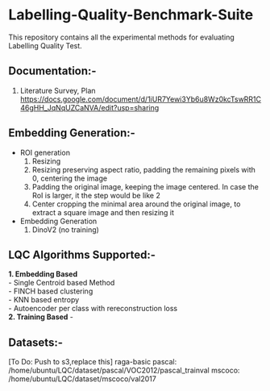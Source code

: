 # Labelling-Quality-Benchmark-Suite
This repository contains all the experimental methods for evaluating Labelling Quality Test. 

Documentation:-
---------------
1. Literature Survey, Plan
https://docs.google.com/document/d/1iUR7Yewi3Yb6u8Wz0kcTswRR1C46gHH_JqNqUZCaNVA/edit?usp=sharing

Embedding Generation:-
----------------------

- ROI generation<br>
     1. Resizing<br>
     2. Resizing preserving aspect ratio, padding the remaining pixels with 0, centering the image<br>
     3. Padding the original image, keeping the image centered. In case the RoI is larger, it the step would be like 2<br>
     4. Center cropping the minimal area around the original image, to extract a square image and then resizing it<br>
- Embedding Generation<br>
     1. DinoV2 (no training)<br>

LQC Algorithms Supported:-
------------------------
**1. Embedding Based**<br>
     - Single Centroid based Method<br>
     - FINCH based clustering<br>
     - KNN based entropy<br>
     - Autoencoder per class with rereconstruction loss<br>
**2. Training Based**
     -

Datasets:-
----------
[To Do: Push to s3,replace this]
raga-basic
pascal:
/home/ubuntu/LQC/dataset/pascal/VOC2012/pascal_trainval
mscoco:
/home/ubuntu/LQC/dataset/mscoco/val2017
